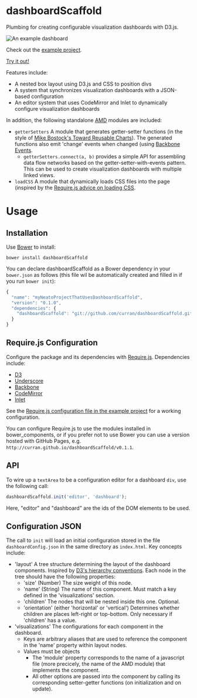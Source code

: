 dashboardScaffold
=================

Plumbing for creating configurable visualization dashboards with D3.js.

![An example dashboard](http://farm6.staticflickr.com/5532/9449466691_6c55d58033_z.jpg "Example Dashboard")

Check out the [example project](https://github.com/curran/dashboardScaffoldExample).

[Try it out!](http://curran.github.io/dashboardScaffoldExample/index.html)

Features include:

 * A nested box layout using D3.js and CSS to position divs
 * A system that synchronizes visualization dashboards with a JSON-based configuration
 * An editor system that uses CodeMirror and Inlet to dynamically configure visualization dashboards

In addition, the following standalone [AMD](http://requirejs.org/docs/whyamd.html) modules are included:

 * `getterSetters` A module that generates getter-setter functions (in the style of [Mike Bostock's Toward Reusable Charts](http://bost.ocks.org/mike/chart/)). The generated functions also emit 'change' events when changed (using [Backbone Events](http://backbonejs.org/#Events).
   * `getterSetters.connect(a, b)` provides a simple API for assembling data flow networks based on the getter-setter-with-events pattern. This can be used to create visualization dashboards with multiple linked views.
 * `loadCSS` A module that dynamically loads CSS files into the page (inspired by the [Require.js advice on loading CSS](http://requirejs.org/docs/faq-advanced.html#css).

# Usage

## Installation
Use [Bower](https://github.com/bower/bower) to install:

`bower install dashboardScaffold`

You can declare dashboardScaffold as a Bower dependency in your `bower.json` as follows (this file wil be automatically created and filled in if you run `bower init`):

```javascript
{
  "name": "myNeatoProjectThatUsesDashboardScaffold",
  "version": "0.1.0",
  "dependencies": {
    "dashboardScaffold": "git://github.com/curran/dashboardScaffold.git#~0.1.1"
  }
}
```

## Require.js Configuration

Configure the package and its dependencies  with [Require.js](http://requirejs.org/docs/api.html#packages). Dependencies include:

 * [D3](d3js.org)
 * [Underscore](http://underscorejs.org/)
 * [Backbone](http://backbonejs.org/)
 * [CodeMirror](http://codemirror.net/)
 * [Inlet](https://github.com/enjalot/Inlet)

See the [Require.js configuration file in the example project](https://github.com/curran/dashboardScaffoldExample/blob/gh-pages/requireConfig.js) for a working configuration.

You can configure Require.js to use the modules installed in bower_components, or if you prefer not to use Bower you can use a version hosted with GitHub Pages, e.g. `http://curran.github.io/dashboardScaffold/v0.1.1`.

## API

To wire up a `textArea` to be a configuration editor for a dashboard `div`, use the following call:

```javascript
dashboardScaffold.init('editor', 'dashboard');
```

Here, "editor" and "dashboard" are the ids of the DOM elements to be used.

## Configuration JSON

The call to `init` will load an initial configuration stored in the file `dashboardConfig.json` in the same directory as `index.html`. Key concepts include:

 * 'layout' A tree structure determining the layout of the dashboard components. Inspired by [D3's hierarchy conventions](https://github.com/mbostock/d3/wiki/Hierarchy-Layout#wiki-hierarchy). Each node in the tree should have the following properties:
   * 'size' (Number) The size weight of this node.
   * 'name' (String) The name of this component. Must match a key defined in the 'visualizations' section.
   * 'children' The nodes that will be nested inside this one. Optional.
   * 'orientation' (either 'horizontal' or 'vertical') Determines whether children are places left-right or top-bottom. Only necessary if 'children' has a value.
 * 'visualizations' The configurations for each component in the dashboard.
   * Keys are arbitrary aliases that are used to reference the component in the 'name' property within layout nodes.
   * Values must be objects
     * The 'module' property corresponds to the name of a javascript file (more precicely, the name of the AMD module) that implements the component.
     * All other options are passed into the component by calling its corresponding setter-getter functions (on initialization and on update).
